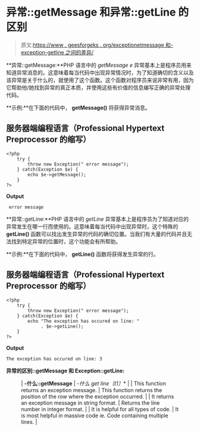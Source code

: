 # 异常::getMessage 和异常::getLine 的区别

> 原文:[https://www . geesforgeks . org/exceptionetmessage 和-exception-getline 之间的差异/](https://www.geeksforgeeks.org/difference-between-exceptiongetmessage-and-exception-getline/)

**异常::getMessage:**PHP 语言中的 *getMessage e* 异常基本上是程序员用来知道异常消息的。这意味着每当代码中出现异常情况时，为了知道确切的含义以及该异常是关于什么的，就使用了这个函数。这个函数对程序员来说非常有用，因为它帮助他/她找到异常的真正本质，并使用这些有价值的信息编写正确的异常处理代码。

**示例:**在下面的代码中， **getMessage()** 将获得异常消息。

## 服务器端编程语言（Professional Hypertext Preprocessor 的缩写）

```
<?php
    try {
        throw new Exception(" error message");
    } catch(Exception $e) {
        echo $e->getMessage();
    }
?>
```

**Output**

```
 error message
```

**异常::getLine:**PHP 语言中的 *getLine* 异常基本上是程序员为了知道对应的异常发生在哪一行而使用的。这意味着每当代码中出现异常时，这个特殊的 **getLine()** 函数可以找出发生异常的代码的确切位置。当我们有大量的代码并且无法找到特定异常的位置时，这个功能会有所帮助。

**示例:**在下面的代码中， **getLine()** 函数将获得发生异常的行。

## 服务器端编程语言（Professional Hypertext Preprocessor 的缩写）

```
<?php
    try {
        throw new Exception(" error message");
    } catch(Exception $e) {
        echo "The exception has occured on line: " 
             . $e->getLine();
    }
?>
```

**Output**

```
The exception has occured on line: 3
```

**异常的区别::getMessage 和 Exception::getLine:**

<figure class="table">

| **-什么::getMessage** | **-什么* get line〔t1〕** |
| This function returns an exception message. | This function returns the position of the row where the exception occurred. |
| It returns an exception message in string format. | Returns the line number in integer format. |
| It is helpful for all types of code. | It is most helpful in massive code ie. Code containing multiple lines. |

</figure>